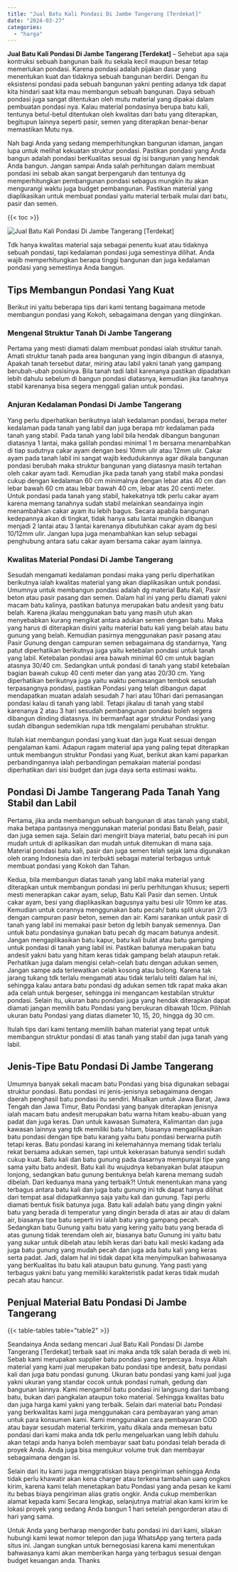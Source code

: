 ```yaml
---
title: "Jual Batu Kali Pondasi Di Jambe Tangerang [Terdekat]"
date: "2024-03-27"
categories: 
  - "harga"
---
```


**Jual Batu Kali Pondasi Di Jambe Tangerang \[Terdekat\]** – Sehebat apa saja kontruksi sebuah bangunan baik itu sekala kecil maupun besar tetap memerlukan pondasi. Karena pondasi adalah pijakan dasar yang menentukan kuat dan tidaknya sebuah bangunan berdiri. Dengan itu eksistensi pondasi pada sebuah bangunan yakni penting adanya tdk dapat kita hindari saat kita mau membangun sebuah bangunan. Daya sebuah pondasi juga sangat ditentukan oleh mutu material yang dipakai dalam pembuatan pondasi nya. Kalau material pondasinya berupa batu kali, tentunya betul-betul ditentukan oleh kwalitas dari batu yang diterapkan, begitupun lainnya seperti pasir, semen yang diterapkan benar-benar memastikan Mutu nya.

Nah bagi Anda yang sedang memperhitungkan bangunan idaman, jangan lupa untuk melihat kekuatan struktur pondasi. Pastikan pondasi yang Anda bangun adalah pondasi berKualitas sesuai dg isi bangunan yang hendak Anda bangun. Jangan sampai Anda salah perhitungan dalam membuat pondasi ini sebab akan sangat berpengaruh dan tentunya dg memperhitungkan pembangunan pondasi sebagus mungkin itu akan mengurangi waktu juga budget pembangunan. Pastikan material yang diaplikasikan untuk membuat pondasi yaitu material terbaik mulai dari batu, pasir dan semen.

{{< toc >}}

![Jual Batu Kali Pondasi Di Jambe Tangerang [Terdekat]](/images/jual-batu-kali-18.png)

Tdk hanya kwalitas material saja sebagai penentu kuat atau tidaknya sebuah pondasi, tapi kedalaman pondasi juga semestinya dilihat. Anda wajib memperhitungkan berapa tinggi bangunan dan juga kedalaman pondasi yang semestinya Anda bangun.

## Tips Membangun Pondasi Yang Kuat

Berikut ini yaitu beberapa tips dari kami tentang bagaimana metode membangun pondasi yang Kokoh, sebagaimana dengan yang diinginkan.

### Mengenal Struktur Tanah Di Jambe Tangerang

Pertama yang mesti diamati dalam membuat pondasi ialah struktur tanah. Amati struktur tanah pada area bangunan yang ingin dibangun di atasnya, Apakah tanah tersebut datar, miring atau labil yakni tanah yang gampang berubah-ubah posisinya. Bila tanah tadi labil karenanya pastikan dipadatkan lebih dahulu sebelum di bangun pondasi diatasnya, kemudian jika tanahnya stabil karenanya bisa segera menggali galian untuk pondasi.

### Anjuran Kedalaman Pondasi Di Jambe Tangerang

Yang perlu diperhatikan berikutnya ialah kedalaman pondasi, berapa meter kedalaman pada tanah yang labil dan juga berapa mtr kedalaman pada tanah yang stabil. Pada tanah yang labil bila hendak dibangun bangunan diatasnya 1 lantai, maka galilah pondasi minimal 1 m bersama menambahkan di tiap sudutnya cakar ayam dengan besi 10mm ulir atau 12mm ulir. Cakar ayam pada tanah labil ini sangat wajib kedudukannya agar dikala bangunan pondasi berubah maka struktur bangunan yang diatasnya masih tertahan oleh cakar ayam tadi. Kemudian jika pada tanah yang stabil maka pondasi cukup dengan kedalaman 60 cm minimalnya dengan lebar atas 40 cm dan lebar bawah 60 cm atau lebar bawah 40 cm, lebar atas 20 centi meter. Untuk pondasi pada tanah yang stabil, hakekatnya tdk perlu cakar ayam karena memang tanahnya sudah stabil melainkan seandainya ingin menambahkan cakar ayam itu lebih bagus. Secara apabila bangunan kedepannya akan di tingkat, tidak hanya satu lantai mungkin dibangun menjadi 2 lantai atau 3 lantai karenanya dibutuhkan cakar ayam dg besi 10/12mm ulir. Jangan lupa juga menambahkan kan selup sebagai penghubung antara satu cakar ayam bersama cakar ayam lainnya.

### Kwalitas Material Pondasi Di Jambe Tangerang

Sesudah mengamati kedalaman pondasi maka yang perlu diperhatikan berikutnya ialah kwalitas material yang akan diaplikasikan untuk pondasi. Umumnya untuk membangun pondasi adalah dg material Batu Kali, Pasir beton atau pasir pasang dan semen. Dalam hal ini yang perlu diamati yakni macam batu kalinya, pastikan batunya merupakan batu andesit yang batu belah. Karena jikalau menggunakan batu yang masih utuh akan menyebabkan kurang mengikat antara adukan semen dengan batu. Maka yang harus di diterapkan disini yaitu material batu kali yang belah atau batu gunung yang belah. Kemudian pasirnya menggunakan pasir pasang atau Pasir Gunung dengan campuran semen sebagaimana dg standarnya, Yang patut diperhatikan berikutnya juga yaitu ketebalan pondasi untuk tanah yang labil. Ketebalan pondasi area bawah minimal 60 cm untuk bagian atasnya 30/40 cm. Sedangkan untuk pondasi di tanah yang stabil ketebalan bagian bawah cukup 40 centi meter dan yang atas 20/30 cm. Yang diperhatikan berikutnya juga yaitu waktu pemasangan tembok sesudah terpasangnya pondasi, pastikan Pondasi yang telah dibangun dapat mendapatkan muatan adalah sesudah 7 hari atau 10hari dari pemasangan pondasi kalau di tanah yang labil. Tetapi jikalau di tanah yang stabil karenanya 2 atau 3 hari sesudah pembangunan pondasi boleh segera dibangun dinding diatasnya. Ini bermanfaat agar struktur Pondasi yang sudah dibangun sedemikian rupa tdk mengalami perubahan struktur.

Itulah kiat membangun pondasi yang kuat dan juga Kuat sesuai dengan pengalaman kami. Adapun ragam material apa yang paling tepat diterapkan untuk membangun struktur Pondasi yang Kuat, berikut akan kami paparkan perbandingannya ialah perbandingan pemakaian material pondasi diperhatikan dari sisi budget dan juga daya serta estimasi waktu.

## Pondasi Di Jambe Tangerang Pada Tanah Yang Stabil dan Labil

Pertama, jika anda membangun sebuah bangunan di atas tanah yang stabil, maka betapa pantasnya menggunakan material pondasi Batu Belah, pasir dan juga semen saja. Selain dari mengirit biaya material, batu pecah ini pun mudah untuk di aplikasikan dan mudah untuk ditemukan di mana saja. Material pondasi batu kali, pasir dan juga semen telah sejak lama digunakan oleh orang Indonesia dan ini terbukti sebagai material terbagus untuk membuat pondasi yang Kokoh dan Tahan.

Kedua, bila membangun diatas tanah yang labil maka material yang diterapkan untuk membangun pondasi ini perlu perhitungan khusus; seperti mesti menerapkan cakar ayam, selup, Batu Kali Pasir dan semen. Untuk cakar ayam, besi yang diaplikasikan bagusnya yaitu besi ulir 10mm ke atas. Kemudian untuk corannya menggunakan batu pecah/ batu split ukuran 2/3 dengan campuran pasir beton, semen dan air. Kami sarankan untuk pasir di tanah yang labil ini memakai pasir beton dg lebih banyak semennya. Dan untuk batu pondasinya gunakan batu pecah dg macam batunya andesit. Jangan mengaplikasikan batu kapur, batu kali bulat atau batu gamping untuk pondasi di tanah yang labil ini. Pastikan batunya merupakan batu andesit yakni batu yang hitam keras tidak gampang belah ataupun retak. Perhatikan juga dalam mengisi celah-celah batu dengan adukan semen, Jangan sampe ada terlewatkan celah kosong atau bolong. Karena tak jarang tukang tdk terlalu mengamati atau tidak terlalu teliti dalam hal ini, sehingga kalau antara batu pondasi dg adukan semen tdk rapat maka akan ada celah untuk bergeser, sehingga ini mengancam kestabilan struktur pondasi. Selain itu, ukuran batu pondasi juga yang hendak diterapkan dapat diamati jangan memilih batu Pondasi yang berukuran dibawah 10cm. Pilihlah ukuran batu Pondasi yang diatas diameter 10, 15, 20, hingga dg 30 cm.

Itulah tips dari kami tentang memilih bahan material yang tepat untuk membangun struktur pondasi di atas tanah yang stabil dan juga tanah yang labil.

## Jenis-Tipe Batu Pondasi Di Jambe Tangerang

Umumnya banyak sekali macam batu Pondasi yang bisa digunakan sebagai struktur pondasi. Batu pondasi ini jenis-jenisnya sebagaimana dengan daerah penghasil batu pondasi itu sendiri. Misalkan untuk Jawa Barat, Jawa Tengah dan Jawa Timur, Batu Pondasi yang banyak diterapkan jenisnya ialah macam batu andesit merupakan batu warna hitam keabu-abuan yang padat dan juga keras. Dan untuk kawasan Sumatera, Kalimantan dan juga kawasan lainnya yang tdk memiliki batu hitam, biasanya mengaplikasikan batu pondasi dengan tipe batu karang yaitu batu pondasi berwarna putih tetapi keras. Batu pondasi karang ini kelemahannya memang tidak terlalu rekat bersama adukan semen, tapi untuk kekerasan batunya sendiri sudah cukup kuat. Batu kali dan batu gunung pada dasarnya mempunyai tipe yang sama yaitu batu andesit. Batu kali itu wujudnya kebanyakan bulat ataupun lonjong, sedangkan batu gunung bentuknya belah karena memang sudah dibelah. Dari keduanya mana yang terbaik?! Untuk menentukan mana yang terbagus antara batu kali dan juga batu gunung ini tdk dapat hanya dilihat dari tempat asal didapatkannya saja yaitu kali dan gunung. Tapi perlu diamati bentuk fisik batunya juga. Batu kali adalah batu yang dingin yakni batu yang berada di temperatur yang dingin berada di atas air atau di dalam air, biasanya tipe batu seperti ini ialah batu yang gampang pecah. Sedangkan batu Gunung yaitu batu yang kering yaitu batu yang berada di atas gunung tidak terendam oleh air, biasanya batu Gunung ini yaitu batu yang sukar untuk dibelah atau lebih keras dari batu kali meski kadang ada juga batu gunung yang mudah pecah dan juga ada batu kali yang keras serta padat. Jadi, dalam hal ini tidak dapat kita menyimpulkan bahwasanya yang berKualitas itu batu kali ataupun batu gunung. Yang pasti yang terbagus yakni batu yang memiliki karakteristik padat keras tidak mudah pecah atau hancur.

## Penjual Material Batu Pondasi Di Jambe Tangerang

{{< table-tables table="table2" >}}

Seandainya Anda sedang mencari Jual Batu Kali Pondasi Di Jambe Tangerang \[Terdekat\] terbaik saat ini maka anda tdk salah berada di web ini. Sebab kami merupakan supplier batu pondasi yang terpercaya. Insya Allah material yang kami jual merupakan batu pondasi tipe andesit, batu pondasi kali dan juga batu pondasi gunung. Ukuran batu pondasi yang kami jual juga yakni ukuran yang standar cocok untuk pondasi rumah, gedung dan bangunan lainnya. Kami mengambil batu pondasi ini langsung dari tambang batu, bukan dari pangkalan ataupun toko material. Sehingga kwalitas batu dan juga harga kami yakni yang terbaik. Selain dari material batu Pondasi yang berkwalitas kami juga menggunakan cara pembayaran yang aman untuk para konsumen kami. Kami menggunakan cara pembayaran COD atau bayar sesudah material terkirim, yaitu dikala anda memesan batu pondasi dari kami maka anda tdk perlu mengeluarkan uang lebih dahulu akan tetapi anda hanya boleh membayar saat batu pondasi telah berada di proyek Anda. Anda juga bisa mengukur volume truk dan membayar sebagaimana dengan isi.

Selain dari itu kami juga menggratiskan biaya pengiriman sehingga Anda tidak perlu khawatir akan kena charger atau terkena tambahan uang ongkos kirim, karena kami telah menetapkan batu Pondasi yang anda pesan ke kami itu bebas biaya pengiriman alias gratis ongkir. Anda cukup memberikan alamat kepada kami Secara lengkap, selanjutnya matrial akan kami kirim ke lokasi proyek yang sedang Anda bangun 1 hari setelah pengorderan atau di hari yang sama.

Untuk Anda yang berharap mengorder batu pondasi ini dari kami, silakan hubungi kami lewat nomor telepon dan juga WhatsApp yang tertera pada situs ini. Jangan sungkan untuk bernegosiasi karena kami menentukan bahwasanya kami akan memberikan harga yang terbagus sesuai dengan budget keuangan anda. Thanks
